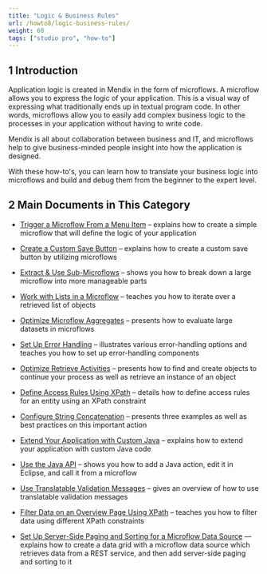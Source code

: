```yaml
---
title: "Logic & Business Rules"
url: /howto8/logic-business-rules/
weight: 60
tags: ["studio pro", "how-to"]
---
```


## 1 Introduction 

Application logic is created in Mendix in the form of microflows. A microflow allows you to express the logic of your application. This is a visual way of expressing what traditionally ends up in textual program code. In other words, microflows allow you to easily add complex business logic to the processes in your application without having to write code.

Mendix is all about collaboration between business and IT, and microflows help to give business-minded people insight into how the application is designed.

With these how-to's, you can learn how to translate your business logic into microflows and build and debug them from the beginner to the expert level.

## 2 Main Documents in This Category

* [Trigger a Microflow From a Menu Item](trigger-microflow-from-menu-item) – explains how to create a simple microflow that will define the logic of your application

* [Create a Custom Save Button](create-a-custom-save-button) – explains how to create a custom save button by utilizing microflows

* [Extract & Use Sub-Microflows](extract-and-use-sub-microflows) – shows you how to break down a large microflow into more manageable parts

* [Work with Lists in a Microflow](working-with-lists-in-a-microflow) – teaches you how to iterate over a retrieved list of objects

* [Optimize Microflow Aggregates](optimizing-microflow-aggregates) – presents how to evaluate large datasets in microflows

* [Set Up Error Handling](set-up-error-handling) – illustrates various error-handling options and teaches you how to set up error-handling components

* [Optimize Retrieve Activities](optimizing-retrieve-activities) – presents how to find and create objects to continue your process as well as retrieve an instance of an object

* [Define Access Rules Using XPath](define-access-rules-using-xpath) – details how to define access rules for an entity using an XPath constraint

* [Configure String Concatenation](string-concatenation) – presents three examples as well as best practices on this important action

* [Extend Your Application with Custom Java](extending-your-application-with-custom-java) – explains how to extend your application with custom Java code

* [Use the Java API](java-api-tutorial) – shows you how to add a Java action, edit it in Eclipse, and call it from a microflow

* [Use Translatable Validation Messages](translatable-validation-messages) – gives an overview of how to use translatable validation messages

* [Filter Data on an Overview Page Using XPath](filtering-data-on-an-overview-page) – teaches you how to filter data using different XPath constraints

* [Set Up Server-Side Paging and Sorting for a Microflow Data Source](server-side-paging) — explains how to create a data grid with a microflow data source which retrieves data from a REST service, and then add server-side paging and sorting to it